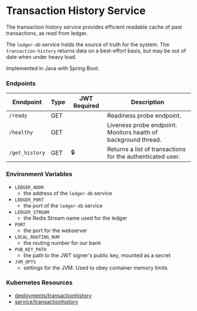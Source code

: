 # Transaction History Service

The transaction history service provides efficient readable cache of past transactions, as read from ledger.

The `ledger-db` service holds the source of truth for the system. The `transaction-history` returns data on a
best-effort basis, but may be out of date when under heavy load.

Implemented in Java with Spring Boot.

### Endpoints

| Enndpoint      | Type  | JWT Required | Description                                                     |
| -------------- | ----- | ------------ | --------------------------------------------------------------- |
| `/ready`       | GET   |              |  Readiness probe endpoint.                                      |
| `/healthy`     | GET   |              |  Liveness probe endpoint. Monitors health of background thread. |
| `/get_history` | GET   | 🔒           |  Returns a list of transactions for the authenticated user.     |

### Environment Variables

- `LEDGER_ADDR`
  - the address of the `ledger-db` service
- `LEDGER_PORT`
  - the port of the `ledger-db` service
- `LEDGER_STREAM`
  - the Redis Stream name used for the ledger
- `PORT`
  - the port for the webserver
- `LOCAL_ROUTING_NUM`
  - the routing number for our bank
- `PUB_KEY_PATH`
  - the path to the JWT signer's public key, mounted as a secret
- `JVM_OPTS`
  - settings for the JVM. Used to obey container memory limits

### Kubernetes Resources

- [deployments/transactionhistory](/kubernetes-manifests/transaction-history.yaml)
- [service/transactionhistory](/kubernetes-manifests/transaction-history.yaml)
